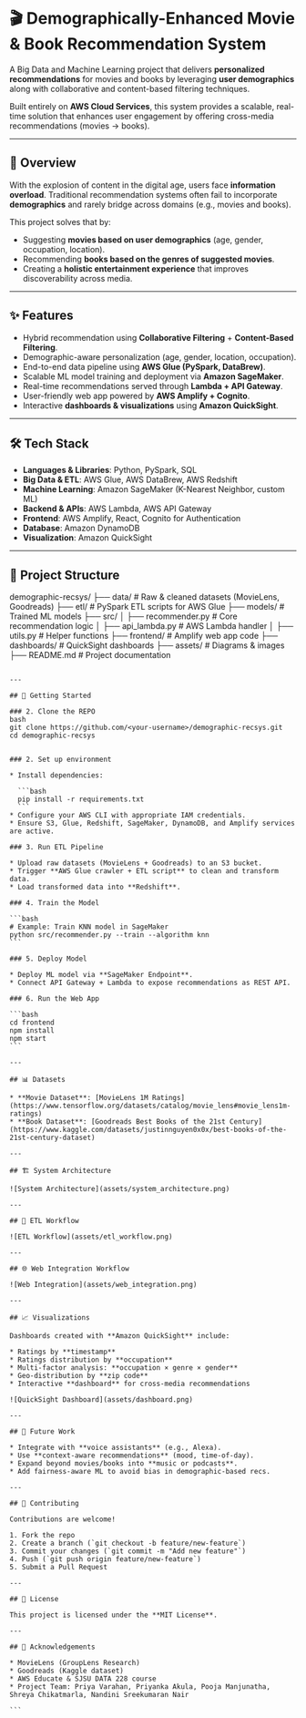 

# 🎬 Demographically-Enhanced Movie & Book Recommendation System

A Big Data and Machine Learning project that delivers **personalized recommendations** for movies and books by leveraging **user demographics** along with collaborative and content-based filtering techniques.  

Built entirely on **AWS Cloud Services**, this system provides a scalable, real-time solution that enhances user engagement by offering cross-media recommendations (movies → books).

---

## 📖 Overview
With the explosion of content in the digital age, users face **information overload**. Traditional recommendation systems often fail to incorporate **demographics** and rarely bridge across domains (e.g., movies and books).  

This project solves that by:  
- Suggesting **movies based on user demographics** (age, gender, occupation, location).  
- Recommending **books based on the genres of suggested movies**.  
- Creating a **holistic entertainment experience** that improves discoverability across media.

---

## ✨ Features
- Hybrid recommendation using **Collaborative Filtering** + **Content-Based Filtering**.  
- Demographic-aware personalization (age, gender, location, occupation).  
- End-to-end data pipeline using **AWS Glue (PySpark, DataBrew)**.  
- Scalable ML model training and deployment via **Amazon SageMaker**.  
- Real-time recommendations served through **Lambda + API Gateway**.  
- User-friendly web app powered by **AWS Amplify + Cognito**.  
- Interactive **dashboards & visualizations** using **Amazon QuickSight**.

---

## 🛠️ Tech Stack
- **Languages & Libraries**: Python, PySpark, SQL  
- **Big Data & ETL**: AWS Glue, AWS DataBrew, AWS Redshift  
- **Machine Learning**: Amazon SageMaker (K-Nearest Neighbor, custom ML)  
- **Backend & APIs**: AWS Lambda, AWS API Gateway  
- **Frontend**: AWS Amplify, React, Cognito for Authentication  
- **Database**: Amazon DynamoDB  
- **Visualization**: Amazon QuickSight  

---

## 📂 Project Structure


demographic-recsys/
├── data/                 # Raw & cleaned datasets (MovieLens, Goodreads)
├── etl/                  # PySpark ETL scripts for AWS Glue
├── models/               # Trained ML models
├── src/
│   ├── recommender.py    # Core recommendation logic
│   ├── api\_lambda.py     # AWS Lambda handler
│   ├── utils.py          # Helper functions
├── frontend/             # Amplify web app code
├── dashboards/           # QuickSight dashboards
├── assets/               # Diagrams & images
├── README.md             # Project documentation

````

---

## 🚀 Getting Started

### 2. Clone the REPO
bash
git clone https://github.com/<your-username>/demographic-recsys.git
cd demographic-recsys


### 2. Set up environment

* Install dependencies:

  ```bash
  pip install -r requirements.txt
  ```
* Configure your AWS CLI with appropriate IAM credentials.
* Ensure S3, Glue, Redshift, SageMaker, DynamoDB, and Amplify services are active.

### 3. Run ETL Pipeline

* Upload raw datasets (MovieLens + Goodreads) to an S3 bucket.
* Trigger **AWS Glue crawler + ETL script** to clean and transform data.
* Load transformed data into **Redshift**.

### 4. Train the Model

```bash
# Example: Train KNN model in SageMaker
python src/recommender.py --train --algorithm knn
```

### 5. Deploy Model

* Deploy ML model via **SageMaker Endpoint**.
* Connect API Gateway + Lambda to expose recommendations as REST API.

### 6. Run the Web App

```bash
cd frontend
npm install
npm start
```

---

## 📊 Datasets

* **Movie Dataset**: [MovieLens 1M Ratings](https://www.tensorflow.org/datasets/catalog/movie_lens#movie_lens1m-ratings)
* **Book Dataset**: [Goodreads Best Books of the 21st Century](https://www.kaggle.com/datasets/justinnguyen0x0x/best-books-of-the-21st-century-dataset)

---

## 🏗️ System Architecture

![System Architecture](assets/system_architecture.png)

---

## 🔄 ETL Workflow

![ETL Workflow](assets/etl_workflow.png)

---

## 🌐 Web Integration Workflow

![Web Integration](assets/web_integration.png)

---

## 📈 Visualizations

Dashboards created with **Amazon QuickSight** include:

* Ratings by **timestamp**
* Ratings distribution by **occupation**
* Multi-factor analysis: **occupation × genre × gender**
* Geo-distribution by **zip code**
* Interactive **dashboard** for cross-media recommendations

![QuickSight Dashboard](assets/dashboard.png)

---

## 🎯 Future Work

* Integrate with **voice assistants** (e.g., Alexa).
* Use **context-aware recommendations** (mood, time-of-day).
* Expand beyond movies/books into **music or podcasts**.
* Add fairness-aware ML to avoid bias in demographic-based recs.

---

## 🤝 Contributing

Contributions are welcome!

1. Fork the repo
2. Create a branch (`git checkout -b feature/new-feature`)
3. Commit your changes (`git commit -m "Add new feature"`)
4. Push (`git push origin feature/new-feature`)
5. Submit a Pull Request

---

## 📜 License

This project is licensed under the **MIT License**.

---

## 🙏 Acknowledgements

* MovieLens (GroupLens Research)
* Goodreads (Kaggle dataset)
* AWS Educate & SJSU DATA 228 course
* Project Team: Priya Varahan, Priyanka Akula, Pooja Manjunatha, Shreya Chikatmarla, Nandini Sreekumaran Nair

```

